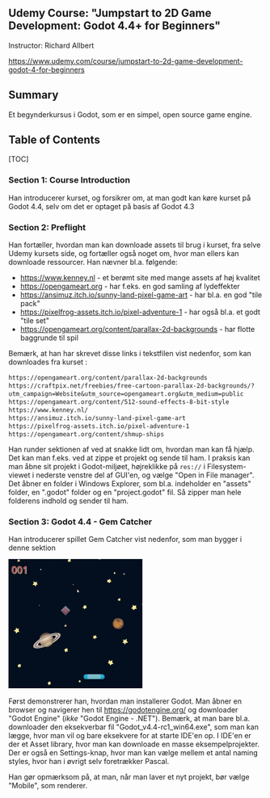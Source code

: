 ## Udemy Course: "Jumpstart to 2D Game Development: Godot 4.4+ for Beginners"

Instructor: Richard Allbert

https://www.udemy.com/course/jumpstart-to-2d-game-development-godot-4-for-beginners

## Summary

Et begynderkursus i Godot, som er en simpel, open source game engine.

## Table of Contents

[TOC]

### Section 1: Course Introduction

Han introducerer kurset, og forsikrer om, at man godt kan køre kurset på Godot 4.4, selv om det er optaget på basis af Godot 4.3

### Section 2: Preflight

Han fortæller, hvordan man kan downloade assets til brug i kurset, fra selve Udemy kursets side, og fortæller også noget om, hvor man ellers kan downloade ressourcer. Han nævner bl.a. følgende:

* https://www.kenney.nl - et berømt site med mange assets af høj kvalitet
* https://opengameart.org - har f.eks. en god samling af lydeffekter
* https://ansimuz.itch.io/sunny-land-pixel-game-art - har bl.a. en god "tile pack"
* https://pixelfrog-assets.itch.io/pixel-adventure-1 - har også bl.a. et godt "tile set"
* https://opengameart.org/content/parallax-2d-backgrounds - har flotte baggrunde til spil

Bemærk, at han har skrevet disse links i tekstfilen vist nedenfor, som kan downloades fra kurset :

```
https://opengameart.org/content/parallax-2d-backgrounds
https://craftpix.net/freebies/free-cartoon-parallax-2d-backgrounds/?utm_campaign=Website&utm_source=opengameart.org&utm_medium=public
https://opengameart.org/content/512-sound-effects-8-bit-style
https://www.kenney.nl/
https://ansimuz.itch.io/sunny-land-pixel-game-art
https://pixelfrog-assets.itch.io/pixel-adventure-1
https://opengameart.org/content/shmup-ships
```

Han runder sektionen af ved at snakke lidt om, hvordan man kan få hjælp. Det kan man f.eks. ved at zippe et projekt og sende til ham. I praksis kan man åbne sit projekt i Godot-miljøet, højreklikke på `res://` i Filesystem-viewet i nederste venstre del af GUI'en, og vælge "Open in File manager". Det åbner en folder i Windows Explorer, som bl.a. indeholder en "assets" folder, en ".godot" folder og en "project.godot" fil. Så zipper man hele folderens indhold og sender til ham.

### Section 3: Godot 4.4 - Gem Catcher

Han introducerer spillet Gem Catcher vist nedenfor, som man bygger i denne sektion

<img src="GemCatcher.PNG" style="zoom:80%;" />

Først demonstrerer han, hvordan man installerer Godot. Man åbner en browser og navigerer hen til https://godotengine.org/ og downloader "Godot Engine" (*ikke* "Godot Engine - .NET"). Bemærk, at man bare bl.a. downloader den eksekverbar fil "Godot_v4.4-rc1_win64.exe", som man kan lægge, hvor man vil og bare eksekvere for at starte IDE'en op. I IDE'en er der et Asset library, hvor man kan downloade en masse eksempelprojekter. Der er også en Settings-knap, hvor man kan vælge mellem et antal naming styles, hvor han i øvrigt selv foretrækker Pascal.

Han gør opmærksom på, at man, når man laver et nyt projekt, bør vælge "Mobile", som renderer.
